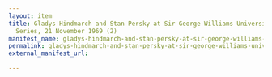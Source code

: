 ```yaml
---
layout: item
title: Gladys Hindmarch and Stan Persky at Sir George Williams University, The Poetry
  Series, 21 November 1969 (2)
manifest_name: gladys-hindmarch-and-stan-persky-at-sir-george-williams-university-the-poetry-series-21-november-1969-2-
permalink: gladys-hindmarch-and-stan-persky-at-sir-george-williams-university-the-poetry-series-21-november-1969-2-
external_manifest_url: 

---
```

<!-- Add an essay or interpretive material below this line,
using HTML or markdown.  Do not modify this file above this line -->
